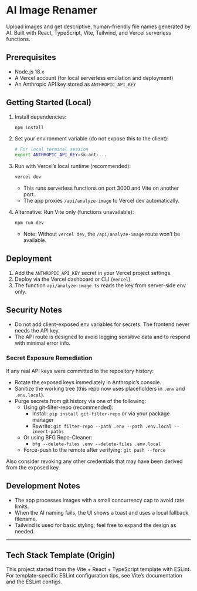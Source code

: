 # AI Image Renamer

Upload images and get descriptive, human-friendly file names generated by AI. Built with React, TypeScript, Vite, Tailwind, and Vercel serverless functions.

## Prerequisites

- Node.js 18.x
- A Vercel account (for local serverless emulation and deployment)
- An Anthropic API key stored as `ANTHROPIC_API_KEY`

## Getting Started (Local)

1. Install dependencies:

   ```bash
   npm install
   ```

2. Set your environment variable (do not expose this to the client):

   ```bash
   # For local terminal session
   export ANTHROPIC_API_KEY=sk-ant-...
   ```

3. Run with Vercel’s local runtime (recommended):

   ```bash
   vercel dev
   ```

   - This runs serverless functions on port 3000 and Vite on another port.
   - The app proxies `/api/analyze-image` to Vercel dev automatically.

4. Alternative: Run Vite only (functions unavailable):

   ```bash
   npm run dev
   ```

   - Note: Without `vercel dev`, the `/api/analyze-image` route won’t be available.

## Deployment

1. Add the `ANTHROPIC_API_KEY` secret in your Vercel project settings.
2. Deploy via the Vercel dashboard or CLI (`vercel`).
3. The function `api/analyze-image.ts` reads the key from server-side env only.

## Security Notes

- Do not add client-exposed env variables for secrets. The frontend never needs the API key.
- The API route is designed to avoid logging sensitive data and to respond with minimal error info.

### Secret Exposure Remediation

If any real API keys were committed to the repository history:

- Rotate the exposed keys immediately in Anthropic’s console.
- Sanitize the working tree (this repo now uses placeholders in `.env` and `.env.local`).
- Purge secrets from git history via one of the following:
  - Using git-filter-repo (recommended):
    - Install: `pip install git-filter-repo` or via your package manager
    - Rewrite: `git filter-repo --path .env --path .env.local --invert-paths`
  - Or using BFG Repo-Cleaner:
    - `bfg --delete-files .env --delete-files .env.local`
  - Force-push to the remote after verifying: `git push --force`

Also consider revoking any other credentials that may have been derived from the exposed key.

## Development Notes

- The app processes images with a small concurrency cap to avoid rate limits.
- When the AI naming fails, the UI shows a toast and uses a local fallback filename.
- Tailwind is used for basic styling; feel free to expand the design as needed.

---

## Tech Stack Template (Origin)

This project started from the Vite + React + TypeScript template with ESLint. For template-specific ESLint configuration tips, see Vite’s documentation and the ESLint configs.
